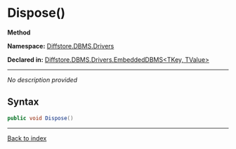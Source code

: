 # Dispose()

**Method**

**Namespace:** [Diffstore.DBMS.Drivers](Diffstore.DBMS.Drivers.md)

**Declared in:** [Diffstore.DBMS.Drivers.EmbeddedDBMS<TKey, TValue>](Diffstore.DBMS.Drivers.EmbeddedDBMS{TKey,TValue}.md)

------


*No description provided*

## Syntax

```csharp
public void Dispose()
```

------

[Back to index](index.md)